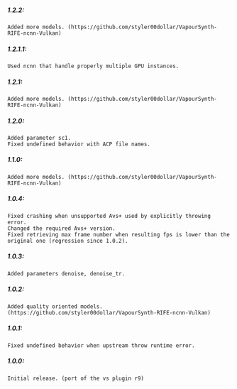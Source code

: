 ##### 1.2.2:
    Added more models. (https://github.com/styler00dollar/VapourSynth-RIFE-ncnn-Vulkan)

##### 1.2.1.1:
    Used ncnn that handle properly multiple GPU instances.

##### 1.2.1:
    Added more models. (https://github.com/styler00dollar/VapourSynth-RIFE-ncnn-Vulkan)

##### 1.2.0:
    Added parameter sc1.
    Fixed undefined behavior with ACP file names.

##### 1.1.0:
    Added more models. (https://github.com/styler00dollar/VapourSynth-RIFE-ncnn-Vulkan)

##### 1.0.4:
    Fixed crashing when unsupported Avs+ used by explicitly throwing error.
    Changed the required Avs+ version.
    Fixed retrieving max frame number when resulting fps is lower than the original one (regression since 1.0.2).

##### 1.0.3:
    Added parameters denoise, denoise_tr.

##### 1.0.2:
    Added quality oriented models. (https://github.com/styler00dollar/VapourSynth-RIFE-ncnn-Vulkan)

##### 1.0.1:
    Fixed undefined behavior when upstream throw runtime error.

##### 1.0.0:
    Initial release. (port of the vs plugin r9)
